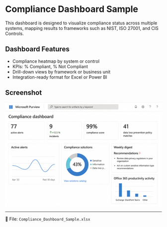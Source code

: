 # Compliance Dashboard Sample

This dashboard is designed to visualize compliance status across multiple systems, mapping results to frameworks such as NIST, ISO 27001, and CIS Controls.

## Dashboard Features
- Compliance heatmap by system or control
- KPIs: % Compliant, % Not Compliant
- Drill-down views by framework or business unit
- Integration-ready format for Excel or Power BI

## Screenshot
![Compliance Dashboard Preview](Compliance_Dashboard_Screenshot.png)

---

📂 File: `Compliance_Dashboard_Sample.xlsx`
